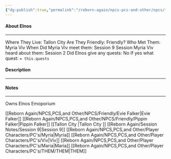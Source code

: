```yaml
---
{"dg-publish":true,"permalink":"/reborn-again/npcs-pcs-and-other/npcs/friendly/elnos/"}
---
```



#### About Elnos
---
Where They Live: Tallon City 
Are They Friendly: Friendly?
Who Met Them: Myria Viv
When Did Myria Viv meet them: Session 9
Session Myria Viv heard about them: Session 2
Did Elnos give any quests: No
	If yes what quest: `= this.quests`


#### Description


---

#### Notes
---
Owns Elnos Emoporium

[[Reborn Again/NPCS,PCS,and Other/NPCS/Friendly/Evie Falker\|Evie Falker]]
[[Reborn Again/NPCS,PCS,and Other/NPCS/Friendly/Pippin Falker\|Pippin Falker]]
[[Tallon City \|Tallon City ]]
[[Reborn Again/Session Notes/Session 9\|Session 9]]
[[Reborn Again/NPCS,PCS,and Other/Player Characters/PC's/Myria\|Myria]]
[[Reborn Again/NPCS,PCS,and Other/Player Characters/PC's/Viv\|Viv]]
[[Reborn Again/NPCS,PCS,and Other/Player Characters/PC's/Maria\|Maria]]
[[Reborn Again/NPCS,PCS,and Other/Player Characters/PC's/THEM/THEM\|THEM]]
